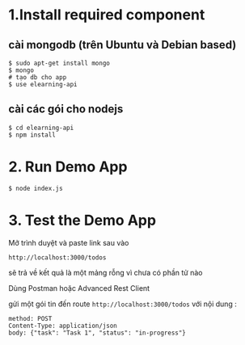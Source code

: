 # 1.Install required component

## cài mongodb (trên Ubuntu và Debian based)

    $ sudo apt-get install mongo
    $ mongo
    # tạo db cho app
    $ use elearning-api
    
## cài các gói cho nodejs
    
    $ cd elearning-api
    $ npm install
    
# 2. Run Demo App

    $ node index.js
    
# 3. Test the Demo App

Mở trình duyệt và paste link sau vào 

    http://localhost:3000/todos
    
sẽ trả về kết quả là một mảng rỗng vì chưa có phần tử nào

Dùng Postman hoặc Advanced Rest Client

gửi một gói tin đến route `http://localhost:3000/todos` với nội dung :

    method: POST
    Content-Type: application/json
    body: {"task": "Task 1", "status": "in-progress"}